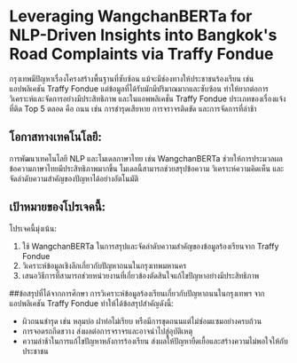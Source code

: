 # Leveraging WangchanBERTa for NLP-Driven Insights into Bangkok's Road Complaints via Traffy Fondue

กรุงเทพมีปัญหาเรื่องโครงสร้างพื้นฐานที่ซับซ้อน แม้จะมีช่องทางให้ประชาชนร้องเรียน เช่น แอปพลิเคชัน Traffy Fondue แต่ข้อมูลที่ได้รับมักมีปริมาณมากและซับซ้อน ทำให้ยากต่อการวิเคราะห์และจัดการอย่างมีประสิทธิภาพ และในแอพพลิเคชั่น Traffy Fondue ประเภทของเรื่องแจ้งที่ติด Top 5 ตลอด คือ ถนน เช่น การชำรุดเสียหาย การจราจรติดขัด และการจัดการที่ล่าช้า

## โอกาสทางเทคโนโลยี:

การพัฒนาเทคโนโลยี NLP และโมเดลภาษาไทย เช่น WangchanBERTa ช่วยให้การประมวลผลข้อความภาษาไทยมีประสิทธิภาพมากขึ้น โมเดลนี้สามารถช่วยสรุปข้อความ วิเคราะห์ความคิดเห็น และจัดลำดับความสำคัญของปัญหาได้อย่างอัตโนมัติ

## เป้าหมายของโปรเจคนี้:
โปรเจคนี้มุ่งเน้น:

1. ใช้ WangchanBERTa ในการสรุปและจัดลำดับความสำคัญของข้อมูลร้องเรียนจาก Traffy Fondue
2. วิเคราะห์ข้อมูลเชิงลึกเกี่ยวกับปัญหาถนนในกรุงเทพมหานคร
3. เสนอวิธีการที่สามารถช่วยหน่วยงานที่เกี่ยวข้องตัดสินใจแก้ไขปัญหาอย่างมีประสิทธิภาพ

##ข้อสรุปที่ได้จากการศึกษา
การวิเคราะห์ข้อมูลร้องเรียนเกี่ยวกับปัญหาถนนในกรุงเทพฯ จากแอปพลิเคชัน Traffy Fondue ทำให้ได้ข้อสรุปสำคัญดังนี้:
* ผิวถนนชำรุด เช่น หลุมบ่อ ฝาท่อไม่เรียบ หรือมีการขุดถนนแต่ไม่ซ่อมแซมอย่างครบถ้วน
* การจอดรถกีดขวาง ส่งผลต่อการจราจรและอาจนำไปสู่อุบัติเหตุ
* ความล่าช้าในการแก้ไขปัญหาหลังการร้องเรียน ส่งผลให้ปัญหายืดเยื้อและสร้างความไม่พอใจให้กับประชาชน

